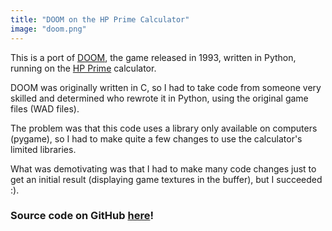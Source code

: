 ```yaml
---
title: "DOOM on the HP Prime Calculator"
image: "doom.png"
---
```


This is a port of [DOOM](https://en.wikipedia.org/wiki/Doom_(1993_video_game)), the game released in 1993, written in Python, running on the [HP Prime](https://en.wikipedia.org/wiki/HP_Prime) calculator. 

DOOM was originally written in C, so I had to take code from someone very skilled and determined who rewrote it in Python, using the original game files (WAD files). 

The problem was that this code uses a library only available on computers (pygame), so I had to make quite a few changes to use the calculator's limited libraries.

What was demotivating was that I had to make many code changes just to get an initial result (displaying game textures in the buffer), but I succeeded :).

### Source code on GitHub [here](https://github.com/Rudicito/HP-DOOM)!